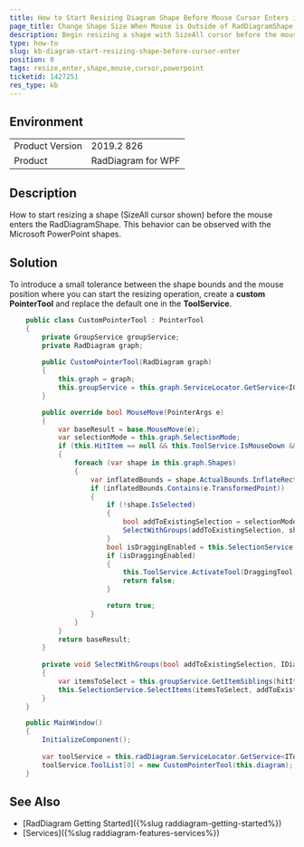 ```yaml
---
title: How to Start Resizing Diagram Shape Before Mouse Cursor Enters it
page_title: Change Shape Size When Mouse is Outside of RadDiagramShape
description: Begin resizing a shape with SizeAll cursor before the mouse entering the RadDiagramShape, like in Microsoft PowerPoint.
type: how-to
slug: kb-diagram-start-resizing-shape-before-cursor-enter
position: 0
tags: resize,enter,shape,mouse,cursor,powerpoint
ticketid: 1427251
res_type: kb
---
```


## Environment
<table>
	<tbody>
		<tr>
			<td>Product Version</td>
			<td>2019.2 826</td>
		</tr>
		<tr>
			<td>Product</td>
			<td>RadDiagram for WPF</td>
		</tr>
	</tbody>
</table>

## Description

How to start resizing a shape (SizeAll cursor shown) before the mouse enters the RadDiagramShape. This behavior can be observed with the Microsoft PowerPoint shapes.

## Solution

To introduce a small tolerance between the shape bounds and the mouse position where you can start the resizing operation, create a __custom PointerTool__ and replace the default one in the __ToolService__.


```C#
	public class CustomPointerTool : PointerTool
    {
        private GroupService groupService;
        private RadDiagram graph;
		
        public CustomPointerTool(RadDiagram graph)
        {
            this.graph = graph;
            this.groupService = this.graph.ServiceLocator.GetService<IGroupService>() as GroupService;
        }

        public override bool MouseMove(PointerArgs e)
        {
            var baseResult = base.MouseMove(e);
            var selectionMode = this.graph.SelectionMode;
            if (this.HitItem == null && this.ToolService.IsMouseDown && selectionMode != SelectionMode.None)
            {
                foreach (var shape in this.graph.Shapes)
                {
                    var inflatedBounds = shape.ActualBounds.InflateRect(30);
                    if (inflatedBounds.Contains(e.TransformedPoint))
                    {
                        if (!shape.IsSelected)
                        {
                            bool addToExistingSelection = selectionMode != SelectionMode.Single && (this.ToolService.IsControlDown || selectionMode == SelectionMode.Multiple);
                            SelectWithGroups(addToExistingSelection, shape);
                        }
                        bool isDraggingEnabled = this.SelectionService.SelectedItems.Any(d => d.IsDraggingEnabled == false) ? false : true;
                        if (isDraggingEnabled)
                        {
                            this.ToolService.ActivateTool(DraggingTool.ToolName);
                            return false;
                        }

                        return true;
                    }
                }
            }
            return baseResult;
        }
             
        private void SelectWithGroups(bool addToExistingSelection, IDiagramItem hitItem)
        {
            var itemsToSelect = this.groupService.GetItemSiblings(hitItem, addToExistingSelection).Union(new[] { hitItem });
            this.SelectionService.SelectItems(itemsToSelect, addToExistingSelection);
        }
    }
```


```C#
	public MainWindow()
	{
		InitializeComponent();
		
		var toolService = this.radDiagram.ServiceLocator.GetService<IToolService>() as ToolService;
		toolService.ToolList[0] = new CustomPointerTool(this.diagram);            
	}
```

## See Also  
* [RadDiagram Getting Started]({%slug raddiagram-getting-started%})
* [Services]({%slug raddiagram-features-services%})